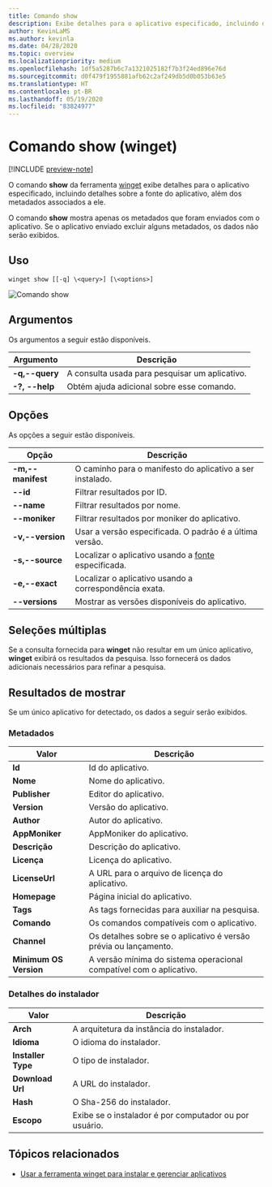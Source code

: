 ```yaml
---
title: Comando show
description: Exibe detalhes para o aplicativo especificado, incluindo detalhes sobre a fonte do aplicativo, bem como os metadados associados a ele.
author: KevinLaMS
ms.author: kevinla
ms.date: 04/28/2020
ms.topic: overview
ms.localizationpriority: medium
ms.openlocfilehash: 1df5a5287b6c7a1321025182f7b3f24ed896e76d
ms.sourcegitcommit: d0f479f1955881afb62c2af249db5d0b053b63e5
ms.translationtype: HT
ms.contentlocale: pt-BR
ms.lasthandoff: 05/19/2020
ms.locfileid: "83824977"
---
```

# <a name="show-command-winget"></a>Comando show (winget)

[!INCLUDE [preview-note](../../includes/package-manager-preview.md)]

O comando **show** da ferramenta [winget](index.md) exibe detalhes para o aplicativo especificado, incluindo detalhes sobre a fonte do aplicativo, além dos metadados associados a ele.

O comando **show** mostra apenas os metadados que foram enviados com o aplicativo. Se o aplicativo enviado excluir alguns metadados, os dados não serão exibidos.

## <a name="usage"></a>Uso

`winget show [[-q] \<query>] [\<options>]`

![Comando show](images\show.png)

## <a name="arguments"></a>Argumentos

Os argumentos a seguir estão disponíveis.

| Argumento  | Descrição |
|--------------|-------------|
| **-q,--query** |  A consulta usada para pesquisar um aplicativo. |
| **-?, --help** |  Obtém ajuda adicional sobre esse comando. |

## <a name="options"></a>Opções

As opções a seguir estão disponíveis.

| Opção  | Descrição |
|--------------|-------------|
| **-m,--manifest** | O caminho para o manifesto do aplicativo a ser instalado. |
| **--id**         |  Filtrar resultados por ID. |
| **--name**   |      Filtrar resultados por nome. |
| **--moniker**   |  Filtrar resultados por moniker do aplicativo. |
| **-v,--version** |  Usar a versão especificada. O padrão é a última versão. |
| **-s,--source** |   Localizar o aplicativo usando a [fonte](source.md) especificada. |
| **-e,--exact**     | Localizar o aplicativo usando a correspondência exata. |
| **--versions**    | Mostrar as versões disponíveis do aplicativo. |

## <a name="multiple-selections"></a>Seleções múltiplas

Se a consulta fornecida para **winget** não resultar em um único aplicativo, **winget** exibirá os resultados da pesquisa. Isso fornecerá os dados adicionais necessários para refinar a pesquisa.

## <a name="results-of-show"></a>Resultados de mostrar

Se um único aplicativo for detectado, os dados a seguir serão exibidos.

### <a name="metadata"></a>Metadados

| Valor  | Descrição |
|--------------|-------------|
| **Id**   | Id do aplicativo. |
| **Nome**  | Nome do aplicativo. |
| **Publisher** | Editor do aplicativo. |
| **Version** | Versão do aplicativo. |
| **Author**  | Autor do aplicativo. |
| **AppMoniker** | AppMoniker do aplicativo. |
| **Descrição** | Descrição do aplicativo. |
| **Licença**  | Licença do aplicativo. |
| **LicenseUrl** | A URL para o arquivo de licença do aplicativo. |
| **Homepage**  | Página inicial do aplicativo. |
| **Tags** | As tags fornecidas para auxiliar na pesquisa.  |
| **Comando** | Os comandos compatíveis com o aplicativo. |
| **Channel**  | Os detalhes sobre se o aplicativo é versão prévia ou lançamento.  |
| **Minimum OS Version** | A versão mínima do sistema operacional compatível com o aplicativo. |

### <a name="installer-details"></a>Detalhes do instalador

| Valor  | Descrição |
|--------------|-------------|
| **Arch**   | A arquitetura da instância do instalador. |
| **Idioma**  | O idioma do instalador. |
| **Installer Type**  | O tipo de instalador. |
| **Download Url** | A URL do instalador. |
| **Hash** | O Sha-256 do instalador.  |
| **Escopo** | Exibe se o instalador é por computador ou por usuário. |

## <a name="related-topics"></a>Tópicos relacionados

* [Usar a ferramenta winget para instalar e gerenciar aplicativos](index.md)
